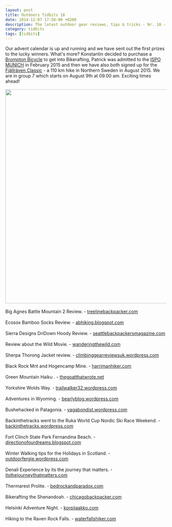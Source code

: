 ```yaml
---
layout: post
title: Outdoors Tidbits 18
date: 2014-12-07 17:58:00 +0200
description: The latest outdoor gear reviews, tips & tricks - Nr. 18 - #outdoorstidbits
category: tidbits
tags: [tidbits]
---
```

Our advent calendar is up and running and we have sent out the first prizes to the lucky winners. What's more? Konstantin decided to purchase a [Brompton Bicycle](http://www.brompton.com) to get into Bikerafting,  Patrick was admitted to the [ISPO MUNICH](http://munich.ispo.com/en/index.html) in February 2015 and then we have also both signed up for the [Fjällräven Classic](http://www.fjallraven.com/classic) - a 110 km hike in Northern Sweden in August 2015. We are in group 7 which starts on August 9th at 09.00 am. Exciting times ahead!<br><br>
<a href="https://www.flickr.com/photos/90204224@N07/15966292941"><img src="https://farm8.staticflickr.com/7496/15966292941_2f171cb3ed_o.jpg" width="1000" height="667"></a><!--more-->
<br><br>
Big Agnes Battle Mountain 2  Review. - [treelinebackpacker.com](http://treelinebackpacker.com/2014/12/07/big-agnes-battle-mountain-2-review)
<br><br>
Ecosox Bamboo Socks Review. - [abhiking.blogspot.com](http://abhiking.blogspot.com/2014/12/ecosox-bamboo-socks-product-review.html)
<br><br>
Sierra Designs DriDown Hoody Review. - [seattlebackpackersmagazine.com](http://seattlebackpackersmagazine.com/sierra-designs-dridown-hoody-review/)
<br><br>
Review about the Wild Movie. - [wanderingthewild.com](http://wanderingthewild.com/2014/12/04/wild-movie-review)
<br><br>
Sherpa Thorong Jacket review. - [climbinggearreviewsuk.wordpress.com](http://climbinggearreviewsuk.wordpress.com/2014/12/03/sherpa-thorong-jacket)
<br><br>
Black Rock Mnt and Hogencamp Mine. - [harrimanhiker.com](http://www.harrimanhiker.com/2014/11/black-rock-mnt-and-hogencamp-mine.html)
<br><br>
Green Mountain Haiku . - [thegoatthatwrote.net](http://thegoatthatwrote.net/2014/12/05/cloud-avalanche-green-mountain-haiku-2)
<br><br>
Yorkshire Wolds Way. - [trailwalker32.wordpress.com](http://trailwalker32.wordpress.com/2014/12/04/yorkshire-wolds-way-4)
<br><br>
Adventures in Wyoming. - [bearlyblog.wordpress.com](http://bearlyblog.wordpress.com/2014/12/04/before-i-forget)
<br><br>
Bushehacked in Patagonia. - [vagabondist.wordpress.com](http://vagabondist.wordpress.com/2014/12/04/sometimes-you-do-the-bushwhacking-sometimes-you-get-bushwhacked)
<br><br>
Backinthetracks went to the Ruka World Cup Nordic Ski Race Weekend. - [backinthetracks.wordpress.com](http://backinthetracks.wordpress.com/2014/12/04/ruka-world-cup-nordic-ski-race-weekend)
<br><br>
Fort Clinch State Park Fernandina Beach. - [directionofourdreams.blogspot.com](http://directionofourdreams.blogspot.com/2014/12/a-full-day-includes-very-fine-time-on.html)
<br><br>
Winter Walking tips for the Holidays in Scotland. - [outdoorfergie.wordpress.com](http://outdoorfergie.wordpress.com/2014/12/03/some-winter-walking-for-the-holidays)
<br><br>
Denali  Experience by its the journey that matters. - [itsthejourneythatmatters.com](http://itsthejourneythatmatters.com/2014/12/04/our-denali-experience)
<br><br>
Thermarest Prolite. - [bedrockandparadox.com](http://bedrockandparadox.com/2014/12/06/shit-that-works-week-the-thermarest-prolite)
<br><br>
Bikerafting the Shenandoah. - [chicagobackpacker.com](http://chicagobackpacker.com/2014/12/05/bikerafting-the-shenandoah)
<br><br>
Helsinki Adventure Night. - [korpijaakko.com](http://korpijaakko.com/2014/12/02/helsinki-adventure-night-adventure-night/)
<br><br>
Hiking to the Raven Rock Falls. - [waterfallshiker.com](http://waterfallshiker.com/2014/12/07/raven-rock-falls-jewel-of-the-upper-toxaway)

